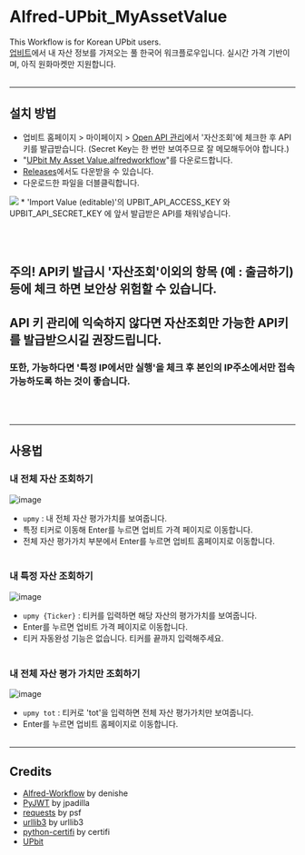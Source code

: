 # Alfred-UPbit_MyAssetValue
This Workflow is for Korean UPbit users.  
[업비트](https://upbit.com/home)에서 내 자산 정보를 가져오는 풀 한국어 워크플로우입니다. 실시간 가격 기반이며, 아직 원화마켓만 지원합니다.<br/><br/>
  
----------
## 설치 방법
* 업비트 홈페이지 > 마이페이지 > [Open API 관리](https://upbit.com/mypage/open_api_management?)에서 '자산조회'에 체크한 후 API키를 발급받습니다. (Secret Key는 한 번만 보여주므로 잘 메모해두어야 합니다.)
* "[UPbit My Asset Value.alfredworkflow](https://github.com/custardcream98/Alfred-UPbit_MyAssetValue/raw/main/UPbit%20My%20Asset%20Value.alfredworkflow)"를 다운로드합니다.
* [Releases](https://github.com/custardcream98/Alfred-UPbit_MyAssetValue/releases)에서도 다운받을 수 있습니다.
* 다운로드한 파일을 더블클릭합니다.
<img src ="https://user-images.githubusercontent.com/87423085/131264038-c7fc3359-3610-4700-a064-cde82aa72805.png">
* 'Import Value (editable)'의 UPBIT_API_ACCESS_KEY 와 UPBIT_API_SECRET_KEY 에 앞서 발급받은 API를 채워넣습니다.

<br/><br/>
## 주의! API키 발급시 '자산조회'이외의 항목 (예 : 출금하기) 등에 체크 하면 보안상 위험할 수 있습니다.
## API 키 관리에 익숙하지 않다면 자산조회만 가능한 API키를 발급받으시길 권장드립니다.
### 또한, 가능하다면 '특정 IP에서만 실행'을 체크 후 본인의 IP주소에서만 접속 가능하도록 하는 것이 좋습니다. 
<br/><br/>

---------

## 사용법
### 내 전체 자산 조회하기
![image](https://user-images.githubusercontent.com/87423085/131264345-09e5e619-9f56-4426-9a82-54a0b164aa56.png)
* `upmy` : 내 전체 자산 평가가치를 보여줍니다.
* 특정 티커로 이동해 Enter를 누르면 업비트 가격 페이지로 이동합니다.
* 전체 자산 평가가치 부분에서 Enter를 누르면 업비트 홈페이지로 이동합니다.
<br/><br/>
### 내 특정 자산 조회하기
![image](https://user-images.githubusercontent.com/87423085/131264383-013792f2-2137-4da1-84e5-e287c427f39f.png)
* `upmy {Ticker}` : 티커를 입력하면 해당 자산의 평가가치를 보여줍니다.
* Enter를 누르면 업비트 가격 페이지로 이동합니다.
* 티커 자동완성 기능은 없습니다. 티커를 끝까지 입력해주세요.
<br/><br/>
### 내 전체 자산 평가 가치만 조회하기
![image](https://user-images.githubusercontent.com/87423085/131264412-84983bef-113c-4560-bda1-ee0e5e6f6939.png)
* `upmy tot` : 티커로 'tot'을 입력하면 전체 자산 평가가치만 보여줍니다.
* Enter를 누르면 업비트 홈페이지로 이동합니다.
<br/><br/>

--------------
## Credits
* [Alfred-Workflow](https://github.com/deanishe/alfred-workflow) by denishe
* [PyJWT](https://github.com/jpadilla/pyjwt) by jpadilla
* [requests](https://github.com/psf/requests) by psf
* [urllib3](https://github.com/urllib3/urllib3) by urllib3
* [python-certifi](https://github.com/certifi/python-certifi) by certifi
* [UPbit](https://upbit.com/home)

